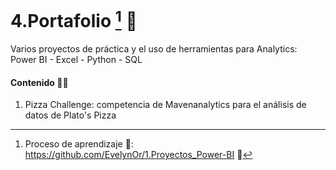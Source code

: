 # 4.Portafolio [^1] 💼 
Varios proyectos de práctica y el uso de herramientas para Analytics:  Power BI - Excel - Python - SQL

#### Contenido 👩‍💻

1. Pizza Challenge: competencia de Mavenanalytics para el análisis de datos de Plato's Pizza







[^1]: Proceso de aprendizaje 🧠: https://github.com/EvelynOr/1.Proyectos_Power-BI 👣 
